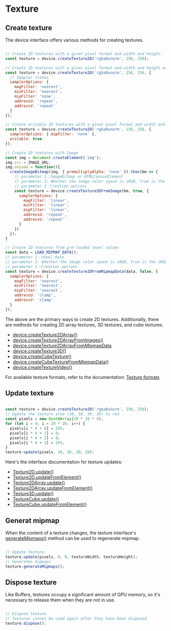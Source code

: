 # Texture

## Create texture

The device interface offers various methods for creating textures.

```javascript

// Create 2D textures with a given pixel format and width and height.
const texture = device.createTexture2D('rgba8unorm', 256, 256);

// Create 2D textures with a given pixel format and width and height and specify the sampler states
const texture = device.createTexture2D('rgba8unorm', 256, 256, {
  // Sampler states
  samplerOptions: {
    magFilter: 'nearest',
    minFilter: 'nearest',
    mipFilter: 'none',
    addressU: 'repeat',
    addressV: 'repeat'
  }
});

// Create writable 2D textures with a given pixel format and width and height (WebGPU only)
const texture = device.createTexture2D('rgba8unorm', 256, 256, {
  samplerOptions: { mipFilter: 'none' },
  writable: true
});

// Create 2D textures with Image
const img = document.createElement('img');
img.src = IMAGE_URL;
img.onLoad = function(){
  createImageBitmap(img, { premultiplyAlpha: 'none' }).then(bm => {
    // parameter 1：ImageBitmap or HTMLCanvasElement
    // parameter 2: Whether the image color space is sRGB, true is the sRGB color space, and false is the linear color space
    // parameter 3：Creation options
    const texture = device.createTexture2DFromImage(bm, true, {
      samplerOptions: {
        magFilter: 'linear',
        minFilter: 'linear',
        mipFilter: 'linear',
        addressU: 'repeat',
        addressV: 'repeat'
      }
    })
  });
}

// Create 2D textures from pre-loaded texel values
const data = LOAD_MIPMAP_DATA();
// parameter 1：texel data
// parameter 2: Whether the image color space is sRGB, true is the sRGB color space, and false is the linear color space
// parameter 3：Creation options
const texture = device.createTexture2DFromMipmapData(data, false, {
  samplerOptions: {
    magFilter: 'nearest',
    minFilter: 'nearest',
    mipFilter: 'nearest',
    addressU: 'clamp',
    addressV: 'clamp'
  }
});

```

The above are the primary ways to create 2D textures. Additionally, there are methods for creating 2D array textures, 3D textures, and cube textures.

- [device.createTexture2DArray()](/doc/markdown/./device.abstractdevice.createtexture2darray)
- [device.createTexture2DArrayFromImages()](/doc/markdown/./device.abstractdevice.createtexture2darrayfromimages)
- [device.createTexture2DArrayFromMipmapData](/doc/markdown/./device.abstractdevice.createtexture2darrayfrommipmapdata)
- [device.createTexture3D()](/doc/markdown/./device.abstractdevice.createtexture3d)
- [device.createCubeTexture()](/doc/markdown/./device.abstractdevice.createcubetexture)
- [device.createCubeTextureFromMipmapData()](/doc/markdown/./device.abstractdevice.createcubetexturefrommipmapdata)
- [device.createTextureVideo()](/doc/markdown/./device.abstractdevice.createtexturevideo)

For available texture formats, refer to the documentation: [Texture formats](/doc/markdown/./device.textureformat)

## Update texture

```javascript

const texture = device.createTexture2D('rgba8unorm', 256, 256);
// Update the texture area (10, 10, 30, 30) to red
const pixels = new Uint8Array(20 * 20 * 4);
for (let i = 0; i < 20 * 20; i++) {
  pixels[i * 4 + 0] = 255;
  pixels[i * 4 + 1] = 0;
  pixels[i * 4 + 2] = 0;
  pixels[i * 4 + 3] = 255;
}
texture.update(pixels, 10, 10, 20, 20);

```

Here's the interface documentation for texture updates:

- [Texture2D.update()](/doc/markdown/./device.texture2d.update)
- [Texture2D.updateFromElement()](/doc/markdown/./device.texture2d.updatefromelement)
- [Texture2DArray.update()](/doc/markdown/./device.texture2darray.update)
- [Texture2DArray.updateFromElement()](/doc/markdown/./device.texture2darray.updatefromelement)
- [Texture3D.update()](/doc/markdown/./device.texture3d.update)
- [TextureCube.update()](/doc/markdown/./device.texturecube.update)
- [TextureCube.updateFromElement()](/doc/markdown/./device.texturecube.updatefromelement)

## Generat mipmap

When the content of a texture changes, the texture interface's [generateMipmaps()](/doc/markdown/./device.basetexture.generatemipmaps) method can be used to regenerate mipmap.

```javascript

// Update texture
texture.update(pixels, 0, 0, textureWidth, textureHeight);
// Generates mipmaps
texture.generateMipmaps();

```

## Dispose texture

Like Buffers, textures occupy a significant amount of GPU memory, so it's necessary to release them when they are not in use.

```javascript

// Dispose texture
// Textures cannot be used again after they have been disposed
texture.dispose();

```
